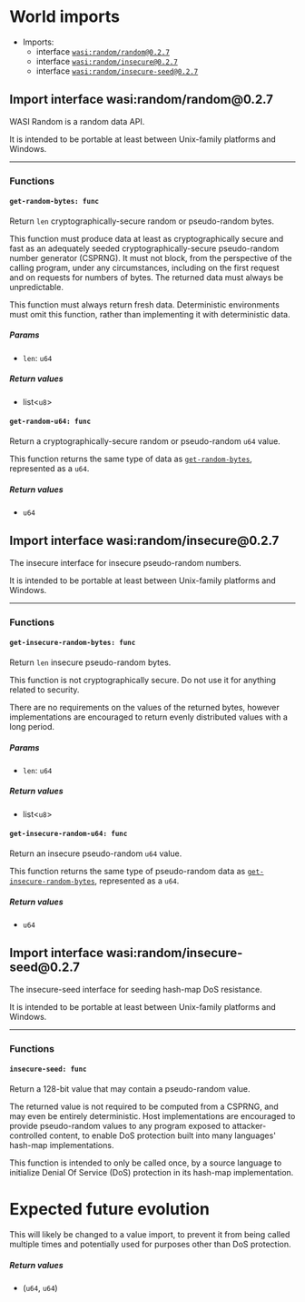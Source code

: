 <h1><a id="imports"></a>World imports</h1>
<ul>
<li>Imports:
<ul>
<li>interface <a href="#wasi_random_random_0_2_7"><code>wasi:random/random@0.2.7</code></a></li>
<li>interface <a href="#wasi_random_insecure_0_2_7"><code>wasi:random/insecure@0.2.7</code></a></li>
<li>interface <a href="#wasi_random_insecure_seed_0_2_7"><code>wasi:random/insecure-seed@0.2.7</code></a></li>
</ul>
</li>
</ul>
<h2><a id="wasi_random_random_0_2_7"></a>Import interface wasi:random/random@0.2.7</h2>
<p>WASI Random is a random data API.</p>
<p>It is intended to be portable at least between Unix-family platforms and
Windows.</p>
<hr />
<h3>Functions</h3>
<h4><a id="get_random_bytes"></a><code>get-random-bytes: func</code></h4>
<p>Return <code>len</code> cryptographically-secure random or pseudo-random bytes.</p>
<p>This function must produce data at least as cryptographically secure and
fast as an adequately seeded cryptographically-secure pseudo-random
number generator (CSPRNG). It must not block, from the perspective of
the calling program, under any circumstances, including on the first
request and on requests for numbers of bytes. The returned data must
always be unpredictable.</p>
<p>This function must always return fresh data. Deterministic environments
must omit this function, rather than implementing it with deterministic
data.</p>
<h5>Params</h5>
<ul>
<li><a id="get_random_bytes.len"></a><code>len</code>: <code>u64</code></li>
</ul>
<h5>Return values</h5>
<ul>
<li><a id="get_random_bytes.0"></a> list&lt;<code>u8</code>&gt;</li>
</ul>
<h4><a id="get_random_u64"></a><code>get-random-u64: func</code></h4>
<p>Return a cryptographically-secure random or pseudo-random <code>u64</code> value.</p>
<p>This function returns the same type of data as <a href="#get_random_bytes"><code>get-random-bytes</code></a>,
represented as a <code>u64</code>.</p>
<h5>Return values</h5>
<ul>
<li><a id="get_random_u64.0"></a> <code>u64</code></li>
</ul>
<h2><a id="wasi_random_insecure_0_2_7"></a>Import interface wasi:random/insecure@0.2.7</h2>
<p>The insecure interface for insecure pseudo-random numbers.</p>
<p>It is intended to be portable at least between Unix-family platforms and
Windows.</p>
<hr />
<h3>Functions</h3>
<h4><a id="get_insecure_random_bytes"></a><code>get-insecure-random-bytes: func</code></h4>
<p>Return <code>len</code> insecure pseudo-random bytes.</p>
<p>This function is not cryptographically secure. Do not use it for
anything related to security.</p>
<p>There are no requirements on the values of the returned bytes, however
implementations are encouraged to return evenly distributed values with
a long period.</p>
<h5>Params</h5>
<ul>
<li><a id="get_insecure_random_bytes.len"></a><code>len</code>: <code>u64</code></li>
</ul>
<h5>Return values</h5>
<ul>
<li><a id="get_insecure_random_bytes.0"></a> list&lt;<code>u8</code>&gt;</li>
</ul>
<h4><a id="get_insecure_random_u64"></a><code>get-insecure-random-u64: func</code></h4>
<p>Return an insecure pseudo-random <code>u64</code> value.</p>
<p>This function returns the same type of pseudo-random data as
<a href="#get_insecure_random_bytes"><code>get-insecure-random-bytes</code></a>, represented as a <code>u64</code>.</p>
<h5>Return values</h5>
<ul>
<li><a id="get_insecure_random_u64.0"></a> <code>u64</code></li>
</ul>
<h2><a id="wasi_random_insecure_seed_0_2_7"></a>Import interface wasi:random/insecure-seed@0.2.7</h2>
<p>The insecure-seed interface for seeding hash-map DoS resistance.</p>
<p>It is intended to be portable at least between Unix-family platforms and
Windows.</p>
<hr />
<h3>Functions</h3>
<h4><a id="insecure_seed"></a><code>insecure-seed: func</code></h4>
<p>Return a 128-bit value that may contain a pseudo-random value.</p>
<p>The returned value is not required to be computed from a CSPRNG, and may
even be entirely deterministic. Host implementations are encouraged to
provide pseudo-random values to any program exposed to
attacker-controlled content, to enable DoS protection built into many
languages' hash-map implementations.</p>
<p>This function is intended to only be called once, by a source language
to initialize Denial Of Service (DoS) protection in its hash-map
implementation.</p>
<h1>Expected future evolution</h1>
<p>This will likely be changed to a value import, to prevent it from being
called multiple times and potentially used for purposes other than DoS
protection.</p>
<h5>Return values</h5>
<ul>
<li><a id="insecure_seed.0"></a> (<code>u64</code>, <code>u64</code>)</li>
</ul>
